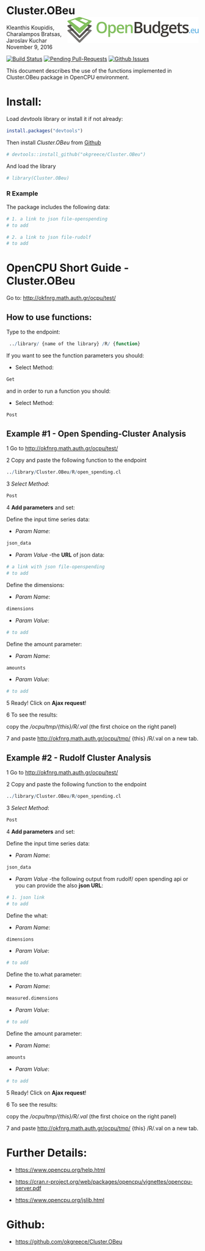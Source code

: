 Cluster.OBeu <img src="obeu_logo.png" align="right" />
================
Kleanthis Koupidis, Charalampos Bratsas, Jaroslav Kuchar
November 9, 2016

[![Build Status](https://travis-ci.org/okgreece/Cluster.OBeu.svg?branch=master)](https://travis-ci.org/okgreece/Cluster.OBeu) [![Pending Pull-Requests](http://githubbadges.herokuapp.com/okgreece/Cluster.OBeu/pulls.svg)](https://github.com/okgreece/Cluster.OBeu/pulls) [![Github Issues](http://githubbadges.herokuapp.com/okgreece/Cluster.OBeu/issues.svg)](https://github.com/okgreece/Cluster.OBeu/issues)

This document describes the use of the functions implemented in Cluster.OBeu package in OpenCPU environment.

Install:
========

Load *devtools* library or install it if not already:

``` r
install.packages("devtools")
```

Then install *Cluster.OBeu* from [Github](https://github.com/okgreece/Cluster.OBeu)

``` r
# devtools::install_github("okgreece/Cluster.OBeu")
```

And load the library

``` r
# library(Cluster.OBeu)
```

### R Example

The package includes the following data:

``` r
# 1. a link to json file-openspending
# to add
```

``` r
# 2. a link to json file-rudolf
# to add
```

OpenCPU Short Guide - Cluster.OBeu
==================================

Go to: <http://okfnrg.math.auth.gr/ocpu/test/>

How to use functions:
---------------------

Type to the endpoint:

``` r
 ../library/ {name of the library} /R/ {function}
```

If you want to see the function parameters you should:

-   Select Method:

``` r
Get
```

and in order to run a function you should:

-   Select Method:

``` r
Post
```

Example \#1 - Open Spending-Cluster Analysis
--------------------------------------------

1 Go to <http://okfnrg.math.auth.gr/ocpu/test/>

2 Copy and paste the following function to the endpoint

``` r
../library/Cluster.OBeu/R/open_spending.cl
```

3 *Select Method*:

``` r
Post
```

4 **Add parameters** and set:

Define the input time series data:

-   *Param Name*:

``` r
json_data
```

-   *Param Value* -the **URL** of json data:

``` r
# a link with json file-openspending
# to add
```

Define the dimensions:

-   *Param Name*:

``` r
dimensions
```

-   *Param Value*:

``` r
# to add
```

Define the amount parameter:

-   *Param Name*:

``` r
amounts 
```

-   *Param Value*:

``` r
# to add
```

5 Ready! Click on **Ajax request**!

6 To see the results:

copy the */ocpu/tmp/{this}/R/.val* (the first choice on the right panel)

7 and paste <http://okfnrg.math.auth.gr/ocpu/tmp/> {this} /R/.val on a new tab.

Example \#2 - Rudolf Cluster Analysis
-------------------------------------

1 Go to <http://okfnrg.math.auth.gr/ocpu/test/>

2 Copy and paste the following function to the endpoint

``` r
../library/Cluster.OBeu/R/open_spending.cl
```

3 *Select Method*:

``` r
Post
```

4 **Add parameters** and set:

Define the input time series data:

-   *Param Name*:

``` r
json_data
```

-   *Param Value* -the following output from rudolf/ open spending api or you can provide the also **json URL**:

``` r
# 1. json link
# to add
```

Define the what:

-   *Param Name*:

``` r
dimensions
```

-   *Param Value*:

``` r
# to add
```

Define the to.what parameter:

-   *Param Name*:

``` r
measured.dimensions
```

-   *Param Value*:

``` r
# to add
```

Define the amount parameter:

-   *Param Name*:

``` r
amounts
```

-   *Param Value*:

``` r
# to add
```

5 Ready! Click on **Ajax request**!

6 To see the results:

copy the */ocpu/tmp/{this}/R/.val* (the first choice on the right panel)

7 and paste <http://okfnrg.math.auth.gr/ocpu/tmp/> {this} /R/.val on a new tab.

Further Details:
================

-   <https://www.opencpu.org/help.html>

-   <https://cran.r-project.org/web/packages/opencpu/vignettes/opencpu-server.pdf>

-   <https://www.opencpu.org/jslib.html>

Github:
=======

-   <https://github.com/okgreece/Cluster.OBeu>
